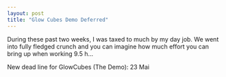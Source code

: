 ```yaml
---
layout: post
title: "Glow Cubes Demo Deferred"
---
```


During these past two weeks, I was taxed to much by my day job. 
We went into fully fledged crunch and you can imagine how much 
effort you can bring up when working 9.5 h...

New dead line for GlowCubes (The Demo): 23 Mai
